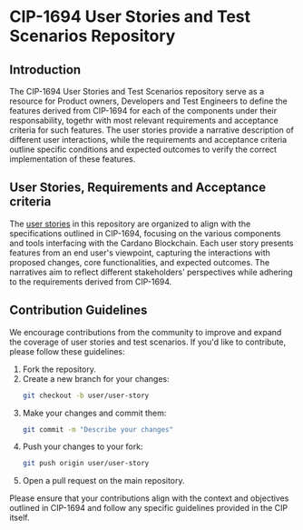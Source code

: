 # CIP-1694 User Stories and Test Scenarios Repository

## Introduction

The CIP-1694 User Stories and Test Scenarios repository serve as a resource for Product owners, Developers and Test Engineers to define the features derived from CIP-1694 for each of the components under their responsability, togethr with most relevant requirements and acceptance criteria for such features. The user stories provide a narrative 
description of different user interactions, while the requirements and acceptance criteria outline specific conditions and expected outcomes to verify the correct implementation of these features.

## User Stories, Requirements and Acceptance criteria 

The [user stories](./userStoryInventoryChangHF.md) in this repository are organized to align with the specifications outlined in CIP-1694, focusing on the various components and tools interfacing with the Cardano Blockchain. Each user story presents features from an end user's viewpoint, capturing the interactions with proposed changes, core functionalities, and expected outcomes. The narratives aim to reflect different stakeholders' perspectives while adhering to the requirements derived from CIP-1694.

## Contribution Guidelines

We encourage contributions from the community to improve and expand the coverage of user stories and test scenarios. If you'd like to contribute, please follow these guidelines:

1. Fork the repository.
2. Create a new branch for your changes:
   ```bash
   git checkout -b user/user-story
   ```
4. Make your changes and commit them:
   ```bash
   git commit -m "Describe your changes"
   ```
5. Push your changes to your fork:
   ```bash
   git push origin user/user-story
   ```
6. Open a pull request on the main repository.

Please ensure that your contributions align with the context and objectives outlined in CIP-1694 and follow any specific guidelines provided in the CIP itself.
